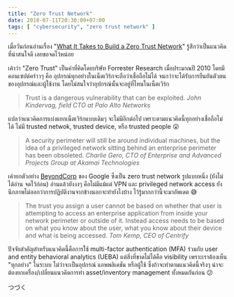 ```yaml
---
title: "Zero Trust Network"
date: 2018-07-11T20:30:09+07:00
tags: [ "cybersecurity", "zero trust network" ]
---
```


เมื่อวันก่อนอ่านเรื่อง "[What It Takes to Build a Zero Trust Network](https://www.csoonline.com/article/3287057/network-security/what-it-takes-to-build-a-zero-trust-network.html)" รู้สึกว่าเป็นแนวคิดที่น่าสนใจดี เลยขอจดไว้หน่อย

เค้าว่า "Zero Trust" เป็นคำที่คิดโดยบริษัท Forrester Research เมื่อประมาณปี 2010 โดยมีคอนเซปต์คร่าวๆ คือ อุปกรณ์ทุกอย่างในเน็ตเวิร์กจะถือว่าเชื่อถือไม่ได้ จนกว่าจะได้รับการยืนยันตัวตนของอุปกรณ์และผู้ใช้งาน โดยไม่สนใจว่าอุปกรณ์นั้นจะอยู่ที่ไหนในเน็ตเวิร์ก

> Trust is a dangerous vulnerability that can be exploited.
<cite>John Kindervag, field CTO at Palo Alto Networks</cite>

แปลว่าแนวคิดการแบ่งแยกเน็ตเวิร์กแบบเดิมๆ จะไม่มีอีกต่อไป เพราะตามแนวคิดนี้ทุกอย่างเชื่อถือไม่ได้ ไม่มี trusted netwok, trusted device, หรือ trusted people 😮
<!--more-->

> A security perimeter will still be around individual machines, but the idea of a privileged network sitting behind an enterprise perimeter has been obsoleted.
<cite>Charlie Gero, CTO of Enterprise and Advanced Projects Group at Akamai Technologies</cite>

เค้ายกตัวอย่าง [BeyondCorp](https://www.blog.google/products/google-cloud/preparing-for-a-beyondcorp-world-at-your-company/) ของ Google ซึ่งเป็น zero trust network รูปแบบหนึ่ง (ยังไม่ได้อ่าน จดไว้ก่อน) อ่านแล้วยังงงๆ คือไม่มีแม้แต่ VPN และ privileged network access ยังนึกภาพไม่ออกว่าการปฏิบัติงานจากข้างนอกจะทำยังไงบ้าง ไว้รู้มากกว่านี้จะมาอัพเดต 😅


> The trust you assign a user cannot be based on whether that user is attempting to access an enterprise application from inside your network perimeter or outside of it.  Instead access needs to be based on what you know about the user, what you know about their device and what is being accessed.
<cite>Tom Kemp, CEO of Centrify</cite>

ปัจจัยสำคัญสำหรับแนวคิดนี้คือการใช้ multi-factor authentication (MFA) ร่วมกับ user and entity behavioral analytics (UEBA) แต่สิ่งที่ขาดไม่ได้คือ visibility เพราะเราต้องเห็น "ทุกอย่าง" ในระบบ ไม่ว่าจะเป็นอุปกรณ์ แอพพลิเคชัน หรือผู้ใช้ ซึ่งถ้าจะทำตามแนวคิดนี้จริงๆ น่าจะต้องยกเครื่อง/เปลี่ยนแนวคิดการทำ asset/inventory management ทั้งหมดกันก่อน 😕

つづく
